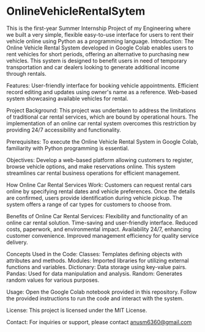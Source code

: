 # OnlineVehicleRentalSytem
This is the first-year Summer Internship Project of my Engineering where we built a very simple, flexible easy-to-use interface for users to rent their vehicle online using Python as a programming language.
Introduction:
The Online Vehicle Rental System developed in Google Colab enables users to rent vehicles for short periods, offering an alternative to purchasing new vehicles. This system is designed to benefit users in need of temporary transportation and car dealers looking to generate additional income through rentals.

Features:
User-friendly interface for booking vehicle appointments.
Efficient record editing and updates using owner's name as a reference.
Web-based system showcasing available vehicles for rental.

Project Background:
This project was undertaken to address the limitations of traditional car rental services, which are bound by operational hours. The implementation of an online car rental system overcomes this restriction by providing 24/7 accessibility and functionality.

Prerequisites:
To execute the Online Vehicle Rental System in Google Colab, familiarity with Python programming is essential.

Objectives:
Develop a web-based platform allowing customers to register, browse vehicle options, and make reservations online. This system streamlines car rental business operations for efficient management.

How Online Car Rental Services Work:
Customers can request rental cars online by specifying rental dates and vehicle preferences. Once the details are confirmed, users provide identification during vehicle pickup. The system offers a range of car types for customers to choose from.

Benefits of Online Car Rental Services:
Flexibility and functionality of an online car rental solution.
Time-saving and user-friendly interface.
Reduced costs, paperwork, and environmental impact.
Availability 24/7, enhancing customer convenience.
Improved management efficiency for quality service delivery.

Concepts Used in the Code:
Classes: Templates defining objects with attributes and methods.
Modules: Imported libraries for utilizing external functions and variables.
Dictionary: Data storage using key-value pairs.
Pandas: Used for data manipulation and analysis.
Random: Generates random values for various purposes.

Usage:
Open the Google Colab notebook provided in this repository.
Follow the provided instructions to run the code and interact with the system.

License:
This project is licensed under the MIT License.

Contact:
For inquiries or support, please contact anusm6360@gmail.com
